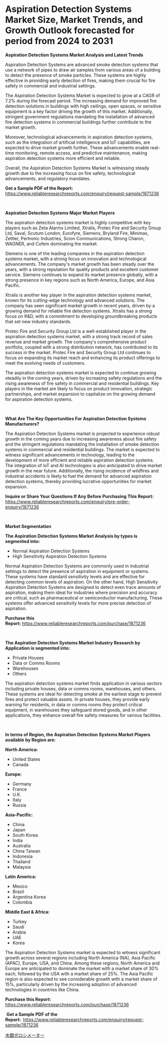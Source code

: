 <p><h1>Aspiration Detection Systems Market Size, Market Trends, and Growth Outlook forecasted for period from 2024 to 2031</h1></p><p><strong>Aspiration Detection Systems Market Analysis and Latest Trends</strong></p>
<p><p>Aspiration Detection Systems are advanced smoke detection systems that use a network of pipes to draw air samples from various areas of a building to detect the presence of smoke particles. These systems are highly effective in providing early detection of fires, making them crucial for fire safety in commercial and industrial settings.</p><p>The Aspiration Detection Systems Market is expected to grow at a CAGR of 7.2% during the forecast period. The increasing demand for improved fire detection solutions in buildings with high ceilings, open spaces, or sensitive equipment is a key factor driving the growth of this market. Additionally, stringent government regulations mandating the installation of advanced fire detection systems in commercial buildings further contribute to the market growth.</p><p>Moreover, technological advancements in aspiration detection systems, such as the integration of artificial intelligence and IoT capabilities, are expected to drive market growth further. These advancements enable real-time monitoring, remote access, and predictive maintenance, making aspiration detection systems more efficient and reliable.</p><p>Overall, the Aspiration Detection Systems Market is witnessing steady growth due to the increasing focus on fire safety, technological advancements, and regulatory mandates.</p></p>
<p><strong>Get a Sample PDF of the Report:&nbsp;</strong> <a href="https://www.reliableresearchreports.com/enquiry/request-sample/1871236">https://www.reliableresearchreports.com/enquiry/request-sample/1871236</a></p>
<p>&nbsp;</p>
<p><strong>Aspiration Detection Systems Major Market Players</strong></p>
<p><p>The aspiration detection systems market is highly competitive with key players such as Zeta Alarms Limited, Xtralis, Protec Fire and Security Group Ltd, Saval, Scutum London, Eurofyre, Siemens, Bryland Fire, Minimax, Zettler, Pertronic Industries, Scion Communications, Strong Charon, WAGNER, and Cofem dominating the market.</p><p>Siemens is one of the leading companies in the aspiration detection systems market, with a strong focus on innovation and technological advancements. The company's market growth has been steady over the years, with a strong reputation for quality products and excellent customer service. Siemens continues to expand its market presence globally, with a strong presence in key regions such as North America, Europe, and Asia Pacific.</p><p>Xtralis is another key player in the aspiration detection systems market, known for its cutting-edge technology and advanced solutions. The company has seen significant market growth in recent years, driven by a growing demand for reliable fire detection systems. Xtralis has a strong focus on R&D, with a commitment to developing groundbreaking products that set new industry standards.</p><p>Protec Fire and Security Group Ltd is a well-established player in the aspiration detection systems market, with a strong track record of sales revenue and market growth. The company's comprehensive product portfolio, coupled with a strong distribution network, has contributed to its success in the market. Protec Fire and Security Group Ltd continues to focus on expanding its market reach and enhancing its product offerings to meet the evolving needs of customers.</p><p>The aspiration detection systems market is expected to continue growing steadily in the coming years, driven by increasing safety regulations and the rising awareness of fire safety in commercial and residential buildings.	Key players in the market are likely to focus on product innovation, strategic partnerships, and market expansion to capitalize on the growing demand for aspiration detection systems.</p></p>
<p>&nbsp;</p>
<p><strong>What Are The Key Opportunities For Aspiration Detection Systems Manufacturers?</strong></p>
<p><p>The Aspiration Detection Systems market is projected to experience robust growth in the coming years due to increasing awareness about fire safety and the stringent regulations mandating the installation of smoke detection systems in commercial and residential buildings. The market is expected to witness significant advancements in technology, leading to the development of more efficient and reliable aspiration detection systems. The integration of IoT and AI technologies is also anticipated to drive market growth in the near future. Additionally, the rising incidence of wildfires and industrial accidents is likely to fuel the demand for advanced aspiration detection systems, thereby providing lucrative opportunities for market expansion.</p></p>
<p><strong>Inquire or Share Your Questions If Any Before Purchasing This Report:</strong> <a href="https://www.reliableresearchreports.com/enquiry/pre-order-enquiry/1871236">https://www.reliableresearchreports.com/enquiry/pre-order-enquiry/1871236</a></p>
<p>&nbsp;</p>
<p><strong>Market Segmentation</strong></p>
<p><strong>The Aspiration Detection Systems Market Analysis by types is segmented into:</strong></p>
<p><ul><li>Normal Aspiration Detection Systems</li><li>High Sensitivity Aspiration Detection Systems</li></ul></p>
<p><p>Normal Aspiration Detection Systems are commonly used in industrial settings to detect the presence of aspiration in equipment or systems. These systems have standard sensitivity levels and are effective for detecting common levels of aspiration. On the other hand, High Sensitivity Aspiration Detection Systems are designed to detect even trace amounts of aspiration, making them ideal for industries where precision and accuracy are critical, such as pharmaceutical or semiconductor manufacturing. These systems offer advanced sensitivity levels for more precise detection of aspiration.</p></p>
<p><strong>Purchase this Report:&nbsp;</strong><a href="https://www.reliableresearchreports.com/purchase/1871236">https://www.reliableresearchreports.com/purchase/1871236</a></p>
<p>&nbsp;</p>
<p><strong>The Aspiration Detection Systems Market Industry Research by Application is segmented into:</strong></p>
<p><ul><li>Private Houses</li><li>Data or Comms Rooms</li><li>Warehouses</li><li>Others</li></ul></p>
<p><p>The aspiration detection systems market finds application in various sectors including private houses, data or comms rooms, warehouses, and others. These systems are ideal for detecting smoke at the earliest stage to prevent fires and protect valuable assets. In private houses, they provide early warning for residents, in data or comms rooms they protect critical equipment, in warehouses they safeguard stored goods, and in other applications, they enhance overall fire safety measures for various facilities.</p></p>
<p>&nbsp;</p>
<p><strong>In terms of Region, the Aspiration Detection Systems Market Players available by Region are:</strong></p>
<p>
    <p> <strong> North America: </strong>
        <ul>
            <li>United States</li>
            <li>Canada</li>
        </ul>
        </p> 
    <p> <strong> Europe: </strong>
        <ul>
            <li>Germany</li>
            <li>France</li>
            <li>U.K.</li>
            <li>Italy</li>
            <li>Russia</li>
        </ul>
        </p> 
    <p> <strong> Asia-Pacific: </strong>
        <ul>
            <li>China</li>
            <li>Japan</li>
            <li>South Korea</li>
            <li>India</li>
            <li>Australia</li>
            <li>China Taiwan</li>
            <li>Indonesia</li>
            <li>Thailand</li>
            <li>Malaysia</li>
        </ul>
        </p> 
    <p> <strong> Latin America: </strong>
        <ul>
            <li>Mexico</li>
            <li>Brazil</li>
            <li>Argentina Korea</li>
            <li>Colombia</li>
        </ul>
        </p> 
    <p> <strong> Middle East & Africa: </strong>
        <ul>
            <li>Turkey</li>
            <li>Saudi</li>
            <li>Arabia</li>
            <li>UAE</li>
            <li>Korea</li>
        </ul>
    </p>
    </p>
<p><p>The Aspiration Detection Systems market is expected to witness significant growth across several regions including North America (NA), Asia Pacific (APAC), Europe, USA, and China. Among these regions, North America and Europe are anticipated to dominate the market with a market share of 30% each, followed by the USA with a market share of 25%. The Asia Pacific region is also expected to see considerable growth with a market share of 15%, particularly driven by the increasing adoption of advanced technologies in countries like China.</p></p>
<p><strong>Purchase this Report: </strong><a href="https://www.reliableresearchreports.com/purchase/1871236">https://www.reliableresearchreports.com/purchase/1871236</a></p>
<p>&nbsp;<strong>Get a Sample PDF of the Report:&nbsp;&nbsp;</strong><a href="https://www.reliableresearchreports.com/enquiry/request-sample/1871236">https://www.reliableresearchreports.com/enquiry/request-sample/1871236</a></p>
<p><strong></strong></p>
<p><p><a href="https://github.com/ppmazlotr77499/Market-Research-Report-List-1/blob/main/631960413775.md">水銀ポロシメーター</a></p></p>